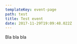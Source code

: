 ```yaml
---
templateKey: event-page
path: test
title: Test event
date: 2017-11-29T19:09:48.022Z
---
```

Bla bla bla
